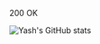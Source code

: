 200 OK

![Yash's GitHub stats](https://github-readme-stats.vercel.app/api?username=yashkolambekar&show_icons=true&theme=radical)
